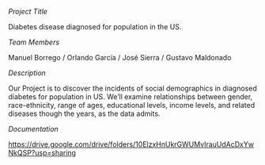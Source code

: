 *Project Title*

Diabetes disease diagnosed for population in the US.

*Team Members*

 Manuel Borrego / Orlando García  / José Sierra / Gustavo Maldonado

*Description*

Our Project is to discover the incidents of social demographics in diagnosed diabetes for population in US. We’ll examine relationships between gender, race-ethnicity, range of ages, educational levels, income levels, and related diseases though the years, as the data admits.

*Documentation*

https://drive.google.com/drive/folders/10ElzxHnUkrGWUMvIrauUdAcDxYwNkQSP?usp=sharing
